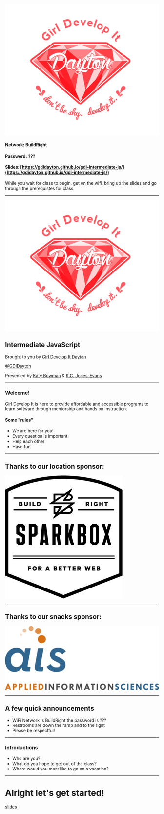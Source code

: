 ![Girl Develop It](img/dayton-logo.png) <!-- .element: class="no-border" -->

#### Network: BuildRight
#### Password: ???
#### Slides: [https://gdidayton.github.io/gdi-intermediate-js/](https://gdidayton.github.io/gdi-intermediate-js/)

While you wait for class to begin, get on the wifi, bring up the slides and go through the prerequistes for class.

---
![Girl Develop It](img/dayton-logo.png) <!-- .element: class="no-border" -->
## Intermediate JavaScript</h3>
Brought to you by [Girl Develop It Dayton](www.gdidayton.com)

[@GDIDayton](http://www.twitter.com/gdidayton)

Presented by [Katy Bowman](http://www.twitter.com/k80bowman) & [K.C. Jones-Evans](http://www.twitter.com/kcjonesevans)


---
### Welcome!
Girl Develop It is here to provide affordable and accessible programs to learn software through mentorship and hands on instruction.
#### Some "rules"

* We are here for you!
* Every question is important
* Help each other
* Have fun

---
## Thanks to our location sponsor:

![Sparkbox](img/new-sparkbox.png)

---
## Thanks to our snacks sponsor:

![AIS](img/ais.png)


---
## A few quick announcements
* WiFi Network is BuildRight the password is ???
* Restrooms are down the ramp and to the right
* Please be respectful!
---					
### Introductions
* Who are you?
* What do you hope to get out of the class?
* Where would you most like to go on a vacation?
---

# Alright let's get started!

[slides](https://gdidayton.github.io/gdi-intermediate-js/index.html)

